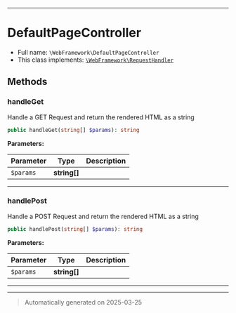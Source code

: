 ***

# DefaultPageController





* Full name: `\WebFramework\DefaultPageController`
* This class implements:
[`\WebFramework\RequestHandler`](./RequestHandler.md)




## Methods


### handleGet

Handle a GET Request and return the rendered HTML as a string

```php
public handleGet(string[] $params): string
```








**Parameters:**

| Parameter | Type | Description |
|-----------|------|-------------|
| `$params` | **string[]** |  |





***

### handlePost

Handle a POST Request and return the rendered HTML as a string

```php
public handlePost(string[] $params): string
```








**Parameters:**

| Parameter | Type | Description |
|-----------|------|-------------|
| `$params` | **string[]** |  |





***


***
> Automatically generated on 2025-03-25
